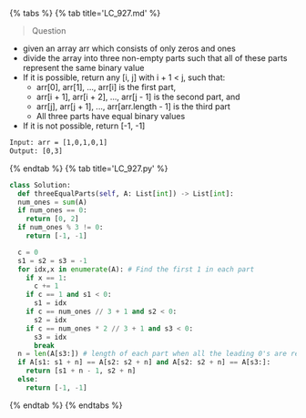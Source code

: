 {% tabs %}
{% tab title='LC_927.md' %}

> Question

* given an array arr which consists of only zeros and ones
* divide the array into three non-empty parts such that all of these parts represent the same binary value
* If it is possible, return any [i, j] with i + 1 < j, such that:
  * arr[0], arr[1], ..., arr[i] is the first part,
  * arr[i + 1], arr[i + 2], ..., arr[j - 1] is the second part, and
  * arr[j], arr[j + 1], ..., arr[arr.length - 1] is the third part
  * All three parts have equal binary values
* If it is not possible, return [-1, -1]

```txt
Input: arr = [1,0,1,0,1]
Output: [0,3]
```

{% endtab %}
{% tab title='LC_927.py' %}

```py
class Solution:
  def threeEqualParts(self, A: List[int]) -> List[int]:
  num_ones = sum(A)
  if num_ones == 0:
    return [0, 2]
  if num_ones % 3 != 0:
    return [-1, -1]

  c = 0
  s1 = s2 = s3 = -1
  for idx,x in enumerate(A): # Find the first 1 in each part
    if x == 1:
      c += 1
    if c == 1 and s1 < 0:
      s1 = idx
    if c == num_ones // 3 + 1 and s2 < 0:
      s2 = idx
    if c == num_ones * 2 // 3 + 1 and s3 < 0:
      s3 = idx
      break
  n = len(A[s3:]) # length of each part when all the leading 0's are removed
  if A[s1: s1 + n] == A[s2: s2 + n] and A[s2: s2 + n] == A[s3:]:
    return [s1 + n - 1, s2 + n]
  else:
    return [-1, -1]
```

{% endtab %}
{% endtabs %}
